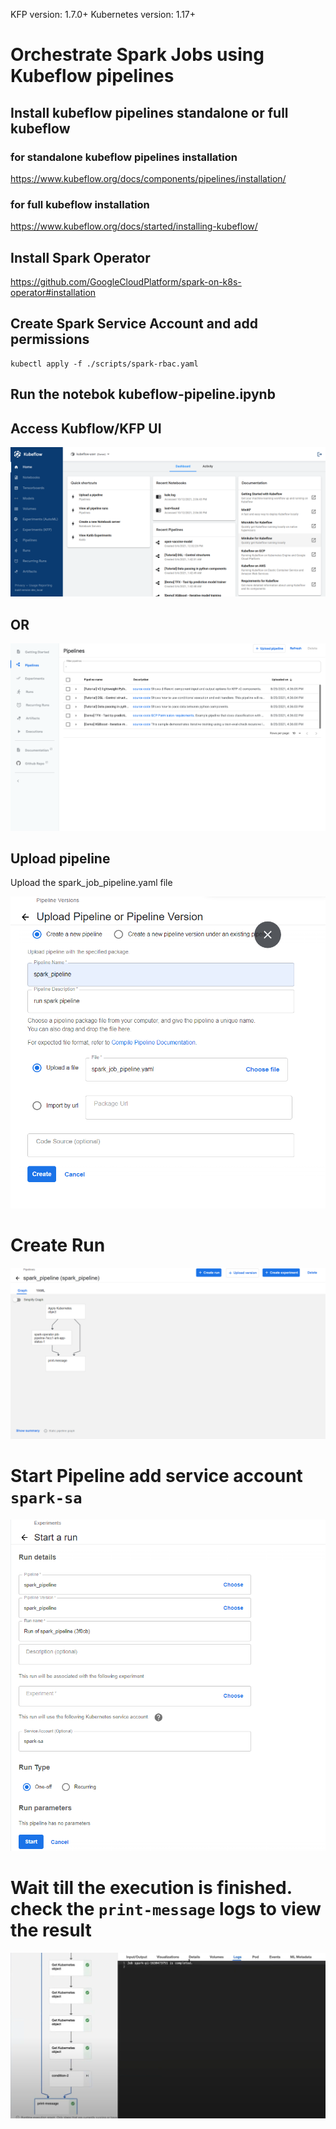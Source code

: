 KFP version: 1.7.0+
Kubernetes version: 1.17+

# Orchestrate Spark Jobs using Kubeflow pipelines

## Install kubeflow pipelines standalone or full kubeflow 

### for standalone kubeflow pipelines installation
https://www.kubeflow.org/docs/components/pipelines/installation/

### for full kubeflow installation
https://www.kubeflow.org/docs/started/installing-kubeflow/

## Install Spark Operator

https://github.com/GoogleCloudPlatform/spark-on-k8s-operator#installation

## Create Spark Service Account and add permissions

```
kubectl apply -f ./scripts/spark-rbac.yaml
```

## Run the notebok kubeflow-pipeline.ipynb 
 
## Access Kubflow/KFP UI

![image](/images/central-ui.png)

## OR

![image](/images/pipelines-ui.png)

## Upload pipeline

Upload the spark_job_pipeline.yaml file

![image](/images/upload-pipeline.png)

# Create Run

![image](/images/create-run.png)

# Start Pipeline add service account `spark-sa`

![image](/images/start_run.png)

# Wait till the execution is finished. check the `print-message` logs to view the result

![image](/images/final-output.png)

